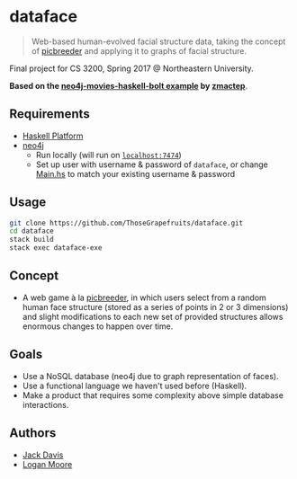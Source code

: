 # dataface
> Web-based human-evolved facial structure data, taking the concept of
[picbreeder](http://picbreeder.org/) and applying it to graphs of facial structure.

Final project for CS 3200, Spring 2017 @ Northeastern University.

__Based on the [neo4j-movies-haskell-bolt example](https://github.com/neo4j-examples/neo4j-movies-haskell-bolt) by [zmactep](https://github.com/zmactep)__.

Requirements
------------
- [Haskell Platform](https://www.haskell.org/downloads#platform)
- [neo4j](https://neo4j.com/download/community-edition/)
    + Run locally (will run on [`localhost:7474`](http://localhost:7474))
    + Set up user with username & password of `dataface`, or change [Main.hs](app/Main.hs)
      to match your existing username & password

Usage
-----
```sh
git clone https://github.com/ThoseGrapefruits/dataface.git
cd dataface
stack build
stack exec dataface-exe
```

Concept
-------
- A web game à la [picbreeder](http://picbreeder.org), in which users select from a random human
  face structure (stored as a series of points in 2 or 3 dimensions) and slight modifications to
  each new set of provided structures allows enormous changes to happen over time.

Goals
-----
- Use a NoSQL database (neo4j due to graph representation of faces).
- Use a functional language we haven't used before (Haskell).
- Make a product that requires some complexity above simple database interactions.

Authors
-------
- [Jack Davis](https://github.com/dackJavies)
- [Logan Moore](https://github.com/ThoseGrapefruits)
